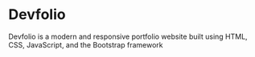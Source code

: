 # Devfolio
Devfolio is a modern and responsive portfolio website built using HTML, CSS, JavaScript, and the Bootstrap framework
